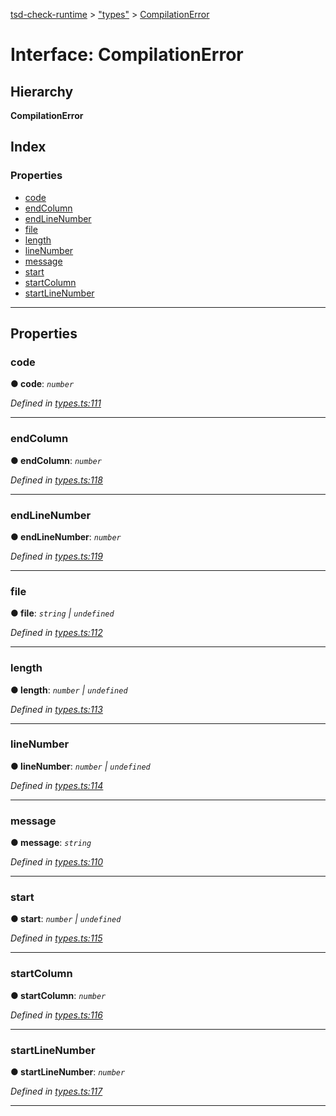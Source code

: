 [tsd-check-runtime](../README.md) > ["types"](../modules/_types_.md) > [CompilationError](../interfaces/_types_.compilationerror.md)

# Interface: CompilationError

## Hierarchy

**CompilationError**

## Index

### Properties

* [code](_types_.compilationerror.md#code)
* [endColumn](_types_.compilationerror.md#endcolumn)
* [endLineNumber](_types_.compilationerror.md#endlinenumber)
* [file](_types_.compilationerror.md#file)
* [length](_types_.compilationerror.md#length)
* [lineNumber](_types_.compilationerror.md#linenumber)
* [message](_types_.compilationerror.md#message)
* [start](_types_.compilationerror.md#start)
* [startColumn](_types_.compilationerror.md#startcolumn)
* [startLineNumber](_types_.compilationerror.md#startlinenumber)

---

## Properties

<a id="code"></a>

###  code

**● code**: *`number`*

*Defined in [types.ts:111](https://github.com/cancerberoSgx/tsd-check-runtime/blob/a00c97c/src/types.ts#L111)*

___
<a id="endcolumn"></a>

###  endColumn

**● endColumn**: *`number`*

*Defined in [types.ts:118](https://github.com/cancerberoSgx/tsd-check-runtime/blob/a00c97c/src/types.ts#L118)*

___
<a id="endlinenumber"></a>

###  endLineNumber

**● endLineNumber**: *`number`*

*Defined in [types.ts:119](https://github.com/cancerberoSgx/tsd-check-runtime/blob/a00c97c/src/types.ts#L119)*

___
<a id="file"></a>

###  file

**● file**: *`string` \| `undefined`*

*Defined in [types.ts:112](https://github.com/cancerberoSgx/tsd-check-runtime/blob/a00c97c/src/types.ts#L112)*

___
<a id="length"></a>

###  length

**● length**: *`number` \| `undefined`*

*Defined in [types.ts:113](https://github.com/cancerberoSgx/tsd-check-runtime/blob/a00c97c/src/types.ts#L113)*

___
<a id="linenumber"></a>

###  lineNumber

**● lineNumber**: *`number` \| `undefined`*

*Defined in [types.ts:114](https://github.com/cancerberoSgx/tsd-check-runtime/blob/a00c97c/src/types.ts#L114)*

___
<a id="message"></a>

###  message

**● message**: *`string`*

*Defined in [types.ts:110](https://github.com/cancerberoSgx/tsd-check-runtime/blob/a00c97c/src/types.ts#L110)*

___
<a id="start"></a>

###  start

**● start**: *`number` \| `undefined`*

*Defined in [types.ts:115](https://github.com/cancerberoSgx/tsd-check-runtime/blob/a00c97c/src/types.ts#L115)*

___
<a id="startcolumn"></a>

###  startColumn

**● startColumn**: *`number`*

*Defined in [types.ts:116](https://github.com/cancerberoSgx/tsd-check-runtime/blob/a00c97c/src/types.ts#L116)*

___
<a id="startlinenumber"></a>

###  startLineNumber

**● startLineNumber**: *`number`*

*Defined in [types.ts:117](https://github.com/cancerberoSgx/tsd-check-runtime/blob/a00c97c/src/types.ts#L117)*

___

